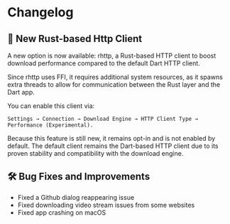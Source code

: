 # Changelog

## :rocket: New Rust-based Http Client
A new option is now available: rhttp, a Rust-based HTTP client to boost download performance compared to the default Dart HTTP client.

Since rhttp uses FFI, it requires additional system resources, as it spawns extra threads to allow for communication between the Rust layer and the Dart app.

You can enable this client via:

`Settings → Connection → Download Engine → HTTP Client Type → Performance (Experimental).`

Because this feature is still new, it remains opt-in and is not enabled by default. The default client remains the Dart-based HTTP client due to its proven stability and compatibility with the download engine.

## :hammer_and_wrench: Bug Fixes and Improvements
- Fixed a Github dialog reappearing issue
- Fixed downloading video stream issues from some websites
- Fixed app crashing on macOS

